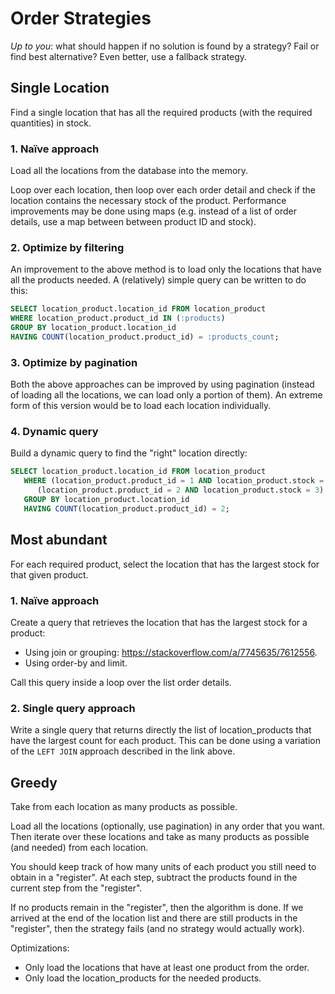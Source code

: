 # Order Strategies
*Up to you*: what should happen if no solution is found by a strategy? Fail or find best alternative? Even better, use a fallback strategy.

## Single Location

Find a single location that has all the required products (with the required quantities) in stock.

### 1. Naïve approach

Load all the locations from the database into the memory.

Loop over each location, then loop over each order detail and check if the location contains the necessary stock of the product. Performance improvements may be done using maps (e.g. instead of a list of order details, use a map between between product ID and stock). 

### 2. Optimize by filtering

An improvement to the above method is to load only the locations that have all the products needed. A (relatively) simple query can be written to do this:

```sql
SELECT location_product.location_id FROM location_product
WHERE location_product.product_id IN (:products)
GROUP BY location_product.location_id 
HAVING COUNT(location_product.product_id) = :products_count;
```

### 3. Optimize by pagination

Both the above approaches can be improved by using pagination (instead of loading all the locations, we can load only a portion of them). An extreme form of this version would be to load each location individually.

### 4. Dynamic query

Build a dynamic query to find the "right" location directly:

```sql
SELECT location_product.location_id FROM location_product
   WHERE (location_product.product_id = 1 AND location_product.stock = 2) OR
      (location_product.product_id = 2 AND location_product.stock = 3)
   GROUP BY location_product.location_id 
   HAVING COUNT(location_product.product_id) = 2;
```

## Most abundant

For each required product, select the location that has the largest stock for that given product.

### 1. Naïve approach

Create a query that retrieves the location that has the largest stock for a product:
 - Using join or grouping: https://stackoverflow.com/a/7745635/7612556.
 - Using order-by and limit.

Call this query inside a loop over the list order details.  

### 2. Single query approach

Write a single query that returns directly the list of location_products that have the largest count for each product. This can be done using a variation of the `LEFT JOIN` approach described in the link above.

## Greedy

Take from each location as many products as possible.

Load all the locations (optionally, use pagination) in any order that you want. Then iterate over these locations and take as many products as possible (and needed) from each location. 

You should keep track of how many units of each product you still need to obtain in a "register". At each step, subtract the products found in the current step from the "register".

If no products remain in the "register", then the algorithm is done. If we arrived at the end of the location list and there are still products in the "register", then the strategy fails (and no strategy would actually work).

Optimizations: 
 - Only load the locations that have at least one product from the order. 
 - Only load the location_products for the needed products. 

